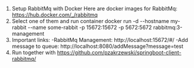 1. Setup RabbitMq with Docker
Here are docker images for RabbitMq: https://hub.docker.com/_/rabbitmq
2. Select one of them and run container
docker run -d --hostname my-rabbit --name some-rabbit -p 15672:15672 -p 5672:5672 rabbitmq:3-management
3. Important links:
-RabbitMq Management: http://localhost:15672/#/
-Add message to queue: http://localhost:8080/addMessage?message=test
4. Run together with https://github.com/pzakrzewski/springboot-client-rabbitmq/
